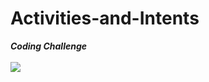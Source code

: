 # Activities-and-Intents

***Coding Challenge***
<br>
<br>
<img src="https://user-images.githubusercontent.com/47654208/111629947-ed327900-8819-11eb-8bc7-037117fd8fe6.gif">
